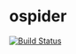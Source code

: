 # ospider
[![Build Status](https://semaphoreci.com/api/v1/huzorro/ospider/branches/master/badge.svg)](https://semaphoreci.com/huzorro/ospider)
